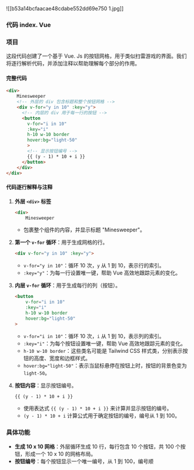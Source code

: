 ![[b53a14bcfaacae48cdabe552dd69e750 1.jpg]]

### 代码 index. Vue
### 项目

这段代码创建了一个基于 Vue. Js 的按钮网格，用于类似扫雷游戏的界面。我们将逐行解析代码，并添加注释以帮助理解每个部分的作用。


#### 完整代码

```html
<div>
    Minesweeper
    <!-- 外层的 div 包含标题和整个按钮网格 -->
    <div v-for="y in 10" :key="y">
      <!-- 内层的 div 用于每一行的按钮 -->
      <button
        v-for="i in 10"
        :key="i"
        h-10 w-10 border
        hover:bg="light-50"
        >
        <!-- 显示按钮编号 -->
        {{ (y - 1) * 10 + i }}
      </button>
    </div>
</div>
```

#### 代码逐行解释与注释

1. **外层 `<div>` 标签**

    ```html
    <div>
        Minesweeper
    ```

    - 包裹整个组件的内容，并显示标题 "Minesweeper"。

2. **第一个 `v-for` 循环**：用于生成网格的行。

    ```html
    <div v-for="y in 10" :key="y">
    ```

    - `v-for="y in 10"`：循环 10 次，`y` 从 1 到 10，表示行的索引。
    - `:key="y"`：为每一行设置唯一键，帮助 Vue 高效地跟踪元素的变化。

3. **内层 `v-for` 循环**：用于生成每行的列（按钮）。

    ```html
    <button
        v-for="i in 10"
        :key="i"
        h-10 w-10 border
        hover:bg="light-50"
    >
    ```

    - `v-for="i in 10"`：循环 10 次，`i` 从 1 到 10，表示列的索引。
    - `:key="i"`：为每个按钮设置唯一键，帮助 Vue 高效地跟踪元素的变化。
    - `h-10 w-10 border`：这些类名可能是 Tailwind CSS 样式类，分别表示按钮的高度、宽度和边框样式。
    - `hover:bg="light-50"`：表示当鼠标悬停在按钮上时，按钮的背景色变为 `light-50`。

4. **按钮内容**：显示按钮编号。

    ```html
    {{ (y - 1) * 10 + i }}
    ```

    - 使用表达式 `{{ (y - 1) * 10 + i }}` 来计算并显示按钮的编号。
    - `(y - 1) * 10 + i` 计算公式用于确定按钮的编号，编号从 1 到 100。

### 具体功能

- **生成 10 x 10 网格**：外层循环生成 10 行，每行包含 10 个按钮，共 100 个按钮，形成一个 10 x 10 的网格布局。
- **按钮编号**：每个按钮显示一个唯一编号，从 1 到 100，编号顺